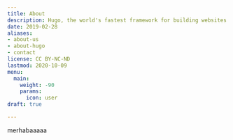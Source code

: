 ```yaml
---
title: About
description: Hugo, the world's fastest framework for building websites
date: 2019-02-28
aliases:
- about-us
- about-hugo
- contact
license: CC BY-NC-ND
lastmod: 2020-10-09
menu:
  main:
    weight: -90
    params:
      icon: user
draft: true

---
```

merhabaaaaa